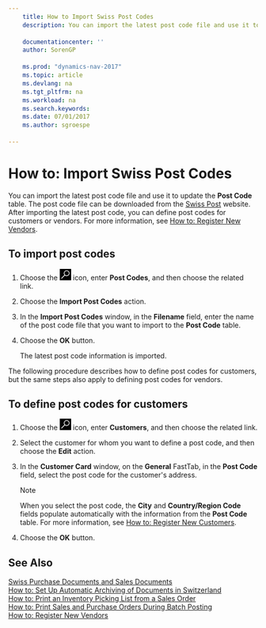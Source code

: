 ```yaml
---
    title: How to Import Swiss Post Codes
    description: You can import the latest post code file and use it to update the **Post Code** table. The post code file can be downloaded from the [Swiss Post](http://go.microsoft.com/fwlink/?LinkId=150292) website. After importing the latest post code, you can define post codes for customers or vendors. For more information, see [How to: Register New Customers](how-to-register-new-vendors.md).

    documentationcenter: ''
    author: SorenGP

    ms.prod: "dynamics-nav-2017"
    ms.topic: article
    ms.devlang: na
    ms.tgt_pltfrm: na
    ms.workload: na
    ms.search.keywords:
    ms.date: 07/01/2017
    ms.author: sgroespe

---
```

# How to: Import Swiss Post Codes
You can import the latest post code file and use it to update the **Post Code** table. The post code file can be downloaded from the [Swiss Post](http://go.microsoft.com/fwlink/?LinkId=150292) website. After importing the latest post code, you can define post codes for customers or vendors. For more information, see [How to: Register New Vendors](../../purchasing-how-register-new-vendors.md).  

## To import post codes  

1.  Choose the ![Search for Page or Report](../../media/ui-search/search_small.png "Search for Page or Report icon") icon, enter **Post Codes**, and then choose the related link.  
2.  Choose the **Import Post Codes** action.  
3.  In the **Import Post Codes** window, in the **Filename** field, enter the name of the post code file that you want to import to the **Post Code** table.  
4.  Choose the **OK** button.  

    The latest post code information is imported.  

The following procedure describes how to define post codes for customers, but the same steps also apply to defining post codes for vendors.  

## To define post codes for customers  

1.  Choose the ![Search for Page or Report](../../media/ui-search/search_small.png "Search for Page or Report icon") icon, enter **Customers**, and then choose the related link.  
2.  Select the customer for whom you want to define a post code, and then choose the **Edit** action.  
3.  In the **Customer Card** window, on the **General** FastTab, in the **Post Code** field, select the post code for the customer's address.  

    > [!NOTE]  
    >  When you select the post code, the **City** and **Country/Region Code** fields populate automatically with the information from the **Post Code** table. For more information, see [How to: Register New Customers](how-to-register-new-customers.md).  

4.  Choose the **OK** button.  

## See Also   
 [Swiss Purchase Documents and Sales Documents](swiss-purchase-documents-and-sales-documents.md)   
 [How to: Set Up Automatic Archiving of Documents in Switzerland](how-to-set-up-automatic-archiving-of-documents-in-switzerland.md)   
 [How to: Print an Inventory Picking List from a Sales Order](how-to-print-an-inventory-picking-list-from-a-sales-order.md)   
 [How to: Print Sales and Purchase Orders During Batch Posting](how-to-print-sales-and-purchase-orders-during-batch-posting.md)   
 [How to: Register New Vendors](../../purchasing-how-register-new-vendors.md)  
